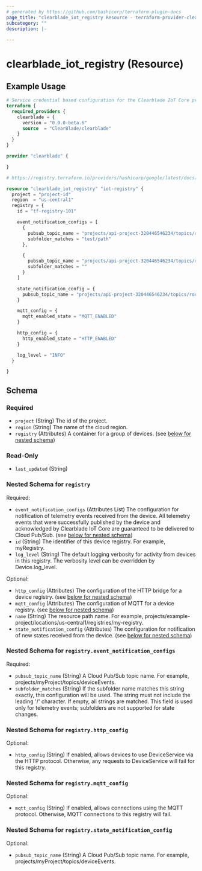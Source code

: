 ```yaml
---
# generated by https://github.com/hashicorp/terraform-plugin-docs
page_title: "clearblade_iot_registry Resource - terraform-provider-clearblade"
subcategory: ""
description: |-
  
---
```


# clearblade_iot_registry (Resource)



## Example Usage

```terraform
# Service credential based configuration for the Clearblade IoT Core provider
terraform {
  required_providers {
    clearblade = {
      version = "0.0.0-beta.6"
      source  = "ClearBlade/clearblade"
    }
  }
}

provider "clearblade" {

}

# https://registry.terraform.io/providers/hashicorp/google/latest/docs/resources/cloudiot_registry

resource "clearblade_iot_registry" "iot-registry" {
  project = "project-id"
  region  = "us-central1"
  registry = {
    id = "tf-registry-101"

    event_notification_configs = [
      {
        pubsub_topic_name = "projects/api-project-320446546234/topics/rootevent"
        subfolder_matches = "test/path"
      },

      {
        pubsub_topic_name = "projects/api-project-320446546234/topics/rootevent"
        subfolder_matches = ""
      }
    ]

    state_notification_config = {
      pubsub_topic_name = "projects/api-project-320446546234/topics/rootevent"
    }

    mqtt_config = {
      mqtt_enabled_state = "MQTT_ENABLED"
    }

    http_config = {
      http_enabled_state = "HTTP_ENABLED"
    }

    log_level = "INFO"
  }

}
```

<!-- schema generated by tfplugindocs -->
## Schema

### Required

- `project` (String) The id of the project.
- `region` (String) The name of the cloud region.
- `registry` (Attributes) A container for a group of devices. (see [below for nested schema](#nestedatt--registry))

### Read-Only

- `last_updated` (String)

<a id="nestedatt--registry"></a>
### Nested Schema for `registry`

Required:

- `event_notification_configs` (Attributes List) The configuration for notification of telemetry events received from the device. All telemetry events that were successfully published by the device and acknowledged by Clearblade IoT Core are guaranteed to be delivered to Cloud Pub/Sub. (see [below for nested schema](#nestedatt--registry--event_notification_configs))
- `id` (String) The identifier of this device registry. For example, myRegistry.
- `log_level` (String) The default logging verbosity for activity from devices in this registry. The verbosity level can be overridden by Device.log_level.

Optional:

- `http_config` (Attributes) The configuration of the HTTP bridge for a device registry. (see [below for nested schema](#nestedatt--registry--http_config))
- `mqtt_config` (Attributes) The configuration of MQTT for a device registry. (see [below for nested schema](#nestedatt--registry--mqtt_config))
- `name` (String) The resource path name. For example, projects/example-project/locations/us-central1/registries/my-registry.
- `state_notification_config` (Attributes) The configuration for notification of new states received from the device. (see [below for nested schema](#nestedatt--registry--state_notification_config))

<a id="nestedatt--registry--event_notification_configs"></a>
### Nested Schema for `registry.event_notification_configs`

Required:

- `pubsub_topic_name` (String) A Cloud Pub/Sub topic name. For example, projects/myProject/topics/deviceEvents.
- `subfolder_matches` (String) If the subfolder name matches this string exactly, this configuration will be used. The string must not include the leading '/' character. If empty, all strings are matched. This field is used only for telemetry events; subfolders are not supported for state changes.


<a id="nestedatt--registry--http_config"></a>
### Nested Schema for `registry.http_config`

Optional:

- `http_config` (String) If enabled, allows devices to use DeviceService via the HTTP protocol. Otherwise, any requests to DeviceService will fail for this registry.


<a id="nestedatt--registry--mqtt_config"></a>
### Nested Schema for `registry.mqtt_config`

Optional:

- `mqtt_config` (String) If enabled, allows connections using the MQTT protocol. Otherwise, MQTT connections to this registry will fail.


<a id="nestedatt--registry--state_notification_config"></a>
### Nested Schema for `registry.state_notification_config`

Optional:

- `pubsub_topic_name` (String) A Cloud Pub/Sub topic name. For example, projects/myProject/topics/deviceEvents.


